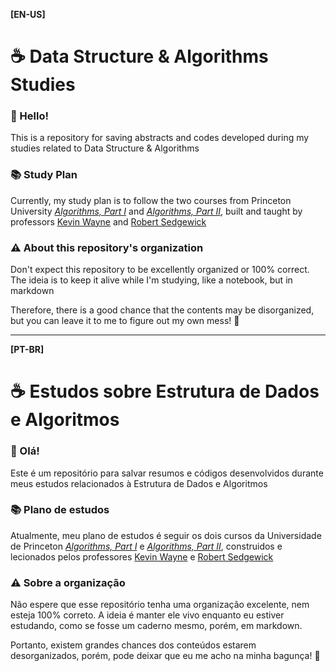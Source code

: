 **[EN-US]**
# :coffee: Data Structure & Algorithms Studies

### :wave: Hello!

This is a repository for saving abstracts and codes developed
during my studies related to Data Structure & Algorithms

### :books: Study Plan

Currently, my study plan is to follow the two courses from Princeton
University *[Algorithms, Part I](https://www.coursera.org/learn/algorithms-part1)*
and *[Algorithms, Part II](https://www.coursera.org/learn/algorithms-part2)*,
built and taught by professors [Kevin Wayne](https://www.coursera.org/instructor/~246867)
and [Robert Sedgewick](https://www.coursera.org/instructor/~250165)

### :warning: About this repository's organization

Don't expect this repository to be excellently organized or 100% correct.
The ideia is to keep it alive while I'm studying, like a notebook, but in markdown

Therefore, there is a good chance that the contents may be disorganized, but you can
leave it to me to figure out my own mess! :rofl:

---

**[PT-BR]**

# :coffee: Estudos sobre Estrutura de Dados e Algoritmos

### :wave: Olá!

Este é um repositório para salvar resumos e códigos desenvolvidos
durante meus estudos relacionados à Estrutura de Dados e Algoritmos

### :books: Plano de estudos

Atualmente, meu plano de estudos é seguir os dois cursos da Universidade
de Princeton *[Algorithms, Part I](https://www.coursera.org/learn/algorithms-part1)*
e *[Algorithms, Part II](https://www.coursera.org/learn/algorithms-part2)*,
construidos e lecionados pelos professores [Kevin Wayne](https://www.coursera.org/instructor/~246867)
e [Robert Sedgewick](https://www.coursera.org/instructor/~250165)

### :warning: Sobre a organização

Não espere que esse repositório tenha uma organização excelente, nem esteja 100% correto.
A ideia é manter ele vivo enquanto eu estiver estudando, como se fosse um caderno mesmo, porém, em markdown.

Portanto, existem grandes chances dos conteúdos estarem desorganizados, porém, pode deixar que eu me acho na minha bagunça! :rofl:
